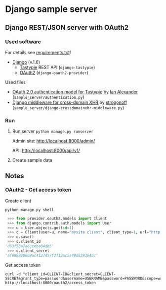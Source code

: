 # Django sample server

## Django REST/JSON server with OAuth2

### Used software

For details see [requirements.txt](requirements.txt)!

* [Django](http://www.djangoproject.com/) (v.1.6)
    * [Tastypie](http://django-tastypie.readthedocs.org/) REST API (`django-tastypie`)
    * [OAuth2](http://django-oauth2-provider.readthedocs.org) (`django-oauth2-provider`)

Used files

* [OAuth 2.0 authentication model for Tastypie](http://github.com/ianalexander/django-oauth2-tastypie) by [Ian Alexander](http://github.com/ianalexander) (`sample_server/authentication.py`)
* [Django middleware for cross-domain XHR](http://gist.github.com/strogonoff/1369619) by  [strogonoff](http://gist.github.com/strogonoff) (`sample_server/django-crossdomainxhr-middleware.py`)
### Run

1. Run server `python manage.py runserver`

    Admin site: [http://localhost:8000/admin/](http://localhost:8000/admin/)

    API: [http://localhost:8000/api/v1/](http://localhost:8000/api/v1/)

2. Create sample data


## Notes

### OAuth2 - Get access token

Create client

```
python manage.py shell
```

```python
 >>> from provider.oauth2.models import Client
 >>> from django.contrib.auth.models import User
 >>> u = User.objects.get(id=1)
 >>> c = Client(user=u, name="mysite client", client_type=1, url="http://exampple.com")
 >>> c.save()
 >>> c.client_id
'd63f53a7a6cceba04db5'
 >>> c.client_secret
'afe899288b9ac4127d57f2f12ac5a49d839364dc' 
```

Get access token

```
curl -d "client_id=CLIENT-ID&client_secret=CLIENT-SECRET&grant_type=password&username=USERNAME&password=PASSWORD&scope=write" http://localhost:8000/oauth2/access_token
```